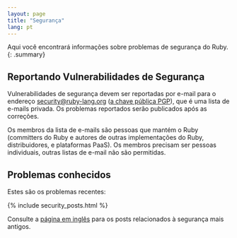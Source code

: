 ```yaml
---
layout: page
title: "Segurança"
lang: pt
---
```


Aqui você encontrará informações sobre problemas de segurança do Ruby.
{: .summary}

## Reportando Vulnerabilidades de Segurança

Vulnerabilidades de segurança devem ser reportadas por e-mail
para o endereço security@ruby-lang.org ([a chave pública PGP](/security.asc)),
que é uma lista de e-mails privada. Os problemas reportados serão
publicados após as correções.

Os membros da lista de e-mails são pessoas que mantém o Ruby
(committers do Ruby e autores de outras implementações do Ruby,
distribuidores, e plataformas PaaS). Os membros precisam ser
pessoas individuais, outras listas de e-mail não são permitidas.

## Problemas conhecidos

Estes são os problemas recentes:

{% include security_posts.html %}

Consulte a [página em inglês](/en/security/) para os posts relacionados
à segurança mais antigos.
